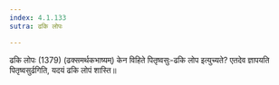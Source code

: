 ```yaml
---
index: 4.1.133
sutra: ढकि लोपः

---
```

ढकि लोपः (1379) (ढक्समर्थकभाष्यम्) केन विहिते पितृष्वसुः-ढकि लोप इत्युच्यते? एतदेव ज्ञापयति पितृष्वसुर्ढगिति, यदयं ढकि लोपं शास्ति॥